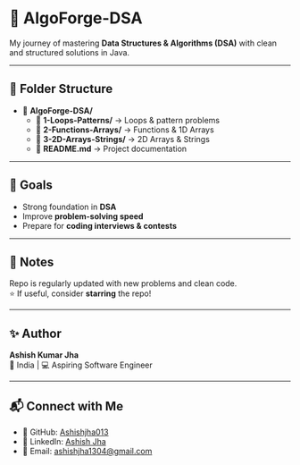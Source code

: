 # 🚀 AlgoForge-DSA

My journey of mastering **Data Structures & Algorithms (DSA)** with clean and structured solutions in Java.

---

## 📂 Folder Structure

- 📁 **AlgoForge-DSA/**
  - 📂 **1-Loops-Patterns/** → Loops & pattern problems
  - 📂 **2-Functions-Arrays/** → Functions & 1D Arrays
  - 📂 **3-2D-Arrays-Strings/** → 2D Arrays & Strings
  - 📄 **README.md** → Project documentation

---

## 🎯 Goals
- Strong foundation in **DSA**  
- Improve **problem-solving speed**  
- Prepare for **coding interviews & contests**

---

## 📌 Notes
Repo is regularly updated with new problems and clean code.  
⭐ If useful, consider **starring** the repo!

---

## ✨ Author
**Ashish Kumar Jha**  
📍 India | 💻 Aspiring Software Engineer

---

## 📬 Connect with Me

- 🔗 GitHub: [Ashishjha013](https://github.com/Ashishjha013)
- 💼 LinkedIn: [Ashish Jha](https://www.linkedin.com/in/ashishjha13/)
- 📧 Email: [ashishjha1304@gmail.com](mailto:ashishjha1304@gmail.com)
